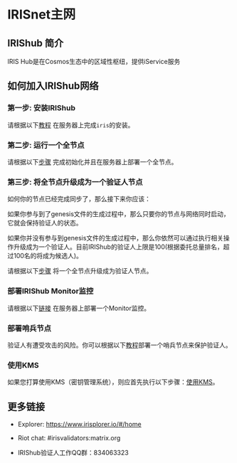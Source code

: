 # IRISnet主网

## IRIShub 简介

IRIS Hub是在Cosmos生态中的区域性枢纽，提供iService服务

## 如何加入IRIShub网络

### 第一步: 安装IRIShub

请根据以下[教程](../software/How-to-install-irishub.md) 在服务器上完成`iris`的安装。

### 第二步: 运行一个全节点

请根据以下[步骤](Full-Node.md) 完成初始化并且在服务器上部署一个全节点。

### 第三步: 将全节点升级成为一个验证人节点

如何你的节点已经完成同步了，那么接下来你应该：

如果你参与到了genesis文件的生成过程中，那么只要你的节点与网络同时启动，它就会保持验证人的状态。

如果你并没有参与到genesis文件的生成过程中，那么你依然可以通过执行相关操作升级成为一个验证人。目前IRIShub的验证人上限是100(根据委托总量排名，超过100名的将成为候选人)。

请根据以下[步骤](Validator-Node.md) 将一个全节点升级成为验证人节点。

### 部署IRIShub Monitor监控

请根据以下[链接](../software/monitor.md) 在服务器上部署一个Monitor监控。

### 部署哨兵节点

验证人有遭受攻击的风险。你可以根据以下[教程](../software/sentry.md)部署一个哨兵节点来保护验证人。

### 使用KMS
如果您打算使用KMS（密钥管理系统），则应首先执行以下步骤：[使用KMS](../software/kms/kms.md)。

##  更多链接


* Explorer: https://www.irisplorer.io/#/home

* Riot chat: #irisvalidators:matrix.org

* IRIShub验证人工作QQ群：834063323